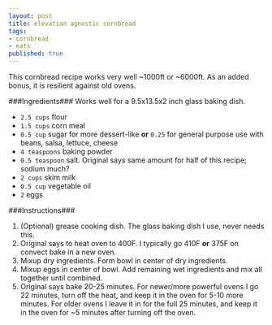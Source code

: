 ```yaml
---
layout: post
title: elevation agnostic cornbread
tags:
- cornbread
- eats
published: true
---
```

This cornbread recipe works very well ~1000ft or ~6000ft. As an added bonus, it is resilient against old ovens.

###Ingredients###
Works well for a 9.5x13.5x2 inch glass baking dish.

- `2.5 cups` flour
- `1.5 cups` corn meal
- `0.5 cup` sugar for more dessert-like __or__ `0.25` for general purpose use with beans, salsa, lettuce, cheese
- `4 teaspoons` baking powder
- `0.5 teaspoon` salt. Original says same amount for half of this recipe; sodium much?
- `2 cups` skim milk
- `0.5 cup` vegetable oil
- `2` eggs

###Instructions###
1. (Optional) grease cooking dish. The glass baking dish I use, never needs this.
2. Original says to heat oven to 400F. I typically go 410F __or__ 375F on convect bake in a new oven.
3. Mixup dry ingredients. Form bowl in center of dry ingredients.
4. Mixup eggs in center of bowl. Add remaining wet ingredients and mix all together until combined.
5. Original says bake 20-25 minutes. For newer/more powerful ovens I go 22 minutes,
turn off the heat, and keep it in the oven for 5-10 more minutes. For older ovens I leave it in for
the full 25 minutes, and keep it in the oven for ~5 minutes after turning off the oven.
